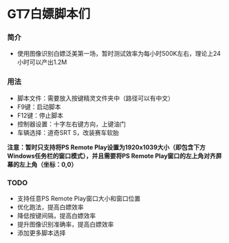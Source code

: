 # GT7白嫖脚本们

### 简介

- 使用图像识别白嫖泛美第一场，暂时测试效率为每小时500K左右，理论上24小时可以产出1.2M


### 用法

- 脚本文件：需要放入按键精灵文件夹中（路径可以有中文）
- F9键：启动脚本
- F12键：停止脚本
- 控制器设置：十字左右键方向，上键油门
- 车辆选择：道奇SRT S，改装赛车软胎

**注意：暂时只支持将PS Remote Play设置为1920x1039大小（即包含下方Windows任务栏的窗口模式），并且需要将PS Remote Play窗口的左上角对齐屏幕的左上角（坐标：0,0）**


### TODO

- 支持任意PS Remote Play窗口大小和窗口位置
- 优化跑法，提高白嫖效率
- 降低按键间隔，提高白嫖效率
- 提升图像识别准确率，提高白嫖效率
- 添加更多脚本选择
